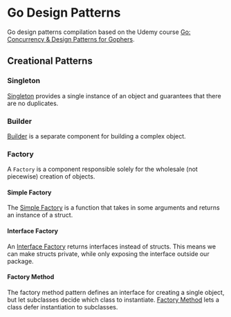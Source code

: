# Go Design Patterns
Go design patterns compilation based on the Udemy course [Go: Concurrency & Design Patterns for Gophers](https://www.udemy.com/learning-pathgo-concurrency-and-design-patterns-for-gophers/).

## Creational Patterns
### Singleton
[Singleton](./creational/singleton/) provides a single instance of an object and guarantees that there are no duplicates.

### Builder
[Builder](./creational/builder/) is a separate component for building a complex object.


### Factory
A `Factory` is a component responsible solely for the wholesale (not piecewise) creation of objects. 

#### Simple Factory
The [Simple Factory](./creational/factory/simple/) is a function that takes in some arguments and returns an instance of a struct.

#### Interface Factory
An [Interface Factory](./creational/factory/interface/)  returns interfaces instead of structs. This means we can make structs private, while only exposing the interface outside our package.

#### Factory Method

The factory method pattern defines an interface for creating a single object, but let subclasses decide which class to instantiate. [Factory Method](./creational/factory/method/) lets a class defer instantiation to subclasses.
